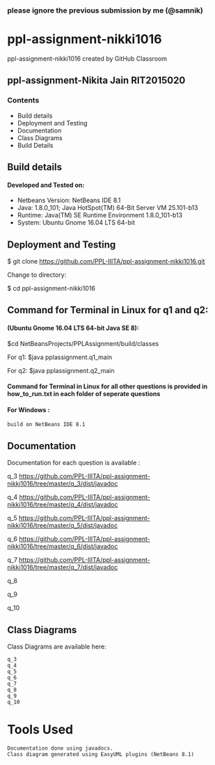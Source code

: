 ### please ignore the previous submission by me (@samnik)

# ppl-assignment-nikki1016
ppl-assignment-nikki1016 created by GitHub Classroom

## ppl-assignment-Nikita Jain RIT2015020

  ### Contents

* Build details  
* Deployment and Testing
* Documentation
* Class Diagrams
* Build Details

## Build details 
 #### Developed and Tested on:

* Netbeans Version: NetBeans IDE 8.1 
* Java: 1.8.0_101; Java HotSpot(TM) 64-Bit Server VM 25.101-b13
* Runtime: Java(TM) SE Runtime Environment 1.8.0_101-b13
* System: Ubuntu Gnome 16.04 LTS 64-bit


## Deployment and Testing

$ git clone https://github.com/PPL-IIITA/ppl-assignment-nikki1016.git

Change to directory:

$ cd ppl-assignment-nikki1016

## Command for Terminal in Linux  for q1 and q2:
#### (Ubuntu Gnome 16.04 LTS 64-bit Java SE 8):

  $cd NetBeansProjects/PPLAssignment/build/classes
  
  For q1:     $java pplassignment.q1_main
  
  For q2:     $java pplassignment.q2_main
 
 #### Command for Terminal in Linux  for all other questions is provided in how_to_run.txt in each folder of seperate questions
 
#### For Windows :
    build on NetBeans IDE 8.1
    
## Documentation

Documentation for each question is available :

q_3  https://github.com/PPL-IIITA/ppl-assignment-nikki1016/tree/master/q_3/dist/javadoc

q_4  https://github.com/PPL-IIITA/ppl-assignment-nikki1016/tree/master/q_4/dist/javadoc

q_5   https://github.com/PPL-IIITA/ppl-assignment-nikki1016/tree/master/q_5/dist/javadoc

q_6 https://github.com/PPL-IIITA/ppl-assignment-nikki1016/tree/master/q_6/dist/javadoc

q_7  https://github.com/PPL-IIITA/ppl-assignment-nikki1016/tree/master/q_7/dist/javadoc

q_8

q_9

q_10

## Class Diagrams

Class Diagrams are available here:
```
q_3
q_4
q_5
q_6
q_7
q_8
q_9
q_10 
```
# Tools Used
```
Documentation done using javadocs.
Class diagram generated using EasyUML plugins (NetBeans 8.1)
```
